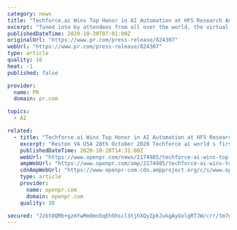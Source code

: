 ```yaml
---
category: news
title: "Techforce.ai Wins Top Honor in AI Automation at HFS Research Annual Event"
excerpt: "Tuned into by attendees from all over the world, the virtual event witnessed live pitches from eight automation start-ups before the HFS thought leaders, at the end of which Techforce.ai emerged the winner. The pitch by Techforce.ai elaborated on the fact ..."
publishedDateTime: 2020-10-30T07:01:00Z
originalUrl: "https://www.pr.com/press-release/824307"
webUrl: "https://www.pr.com/press-release/824307"
type: article
quality: 16
heat: -1
published: false

provider:
  name: PR
  domain: pr.com

topics:
  - AI

related:
  - title: "Techforce.ai Wins Top Honor in AI Automation at HFS Research Annual Event"
    excerpt: "Reston VA USA 28th October 2020 Techforce ai world s first e workforce company was announced the winner of Hottest Vendor challenge organised by HFS Research in an exclusive webinar held on 15th October 2020 Tuned in by attendees from"
    publishedDateTime: 2020-10-28T14:31:00Z
    webUrl: "https://www.openpr.com/news/2174985/techforce-ai-wins-top-honor-in-ai-automation-at-hfs-research"
    ampWebUrl: "https://www.openpr.com/amp/2174985/techforce-ai-wins-top-honor-in-ai-automation-at-hfs-research"
    cdnAmpWebUrl: "https://www-openpr-com.cdn.ampproject.org/c/s/www.openpr.com/amp/2174985/techforce-ai-wins-top-honor-in-ai-automation-at-hfs-research"
    type: article
    provider:
      name: openpr.com
      domain: openpr.com
    quality: 38

secured: "JzbtOQMb+gzmYwMm8mn5qEh9Xscl3tjhXQyZpkJukgAyUolgRTJW/crr/tm7g/K5+eMEfnQIJUd23xCFmDDdR/V/QRNOrXPdXM//VPjuxuzI0rnSW42DFpKbLxg3xMUGO+zmH/Ui9rcGDMoNxHmd4DbABcI8RVC78KFgowd4HTDGeG6pStlzGRzrAia2tjqqaAaXd2tuhfFRwUTuh7nW3SSdta0qaa9ndRv9yNn3emezorQnTWLRm8rdcZx5CrbgbLZM1h/51BfAI1djHsd65No4Sr5aLUz953Z41ZyZTvpmbkpSHHsvnjbD5PNoSg5abAbgdEPzasuLK/sXGK/2FC51vFuoY5XhMFqiPd1zDQM=;Ap7A+C0iM0wgc6CUDOLJ4A=="
---
```


